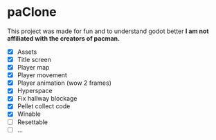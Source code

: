 # paClone

This project was made for fun and to understand godot better
**I am not affiliated with the creators of pacman.**

- [x] Assets
- [x] Title screen
- [x] Player map
- [x] Player movement
- [x] Player animation (wow 2 frames)
- [x] Hyperspace
- [x] Fix hallway blockage
- [x] Pellet collect code
- [x] Winable
- [ ] Resettable
- [ ] ...
